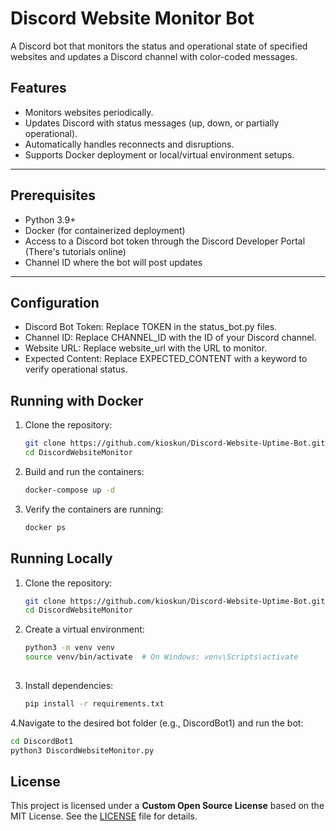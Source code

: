 # Discord Website Monitor Bot

A Discord bot that monitors the status and operational state of specified websites and updates a Discord channel with color-coded messages.

## Features
- Monitors websites periodically.
- Updates Discord with status messages (up, down, or partially operational).
- Automatically handles reconnects and disruptions.
- Supports Docker deployment or local/virtual environment setups.

---

## Prerequisites

- Python 3.9+
- Docker (for containerized deployment)
- Access to a Discord bot token through the Discord Developer Portal (There's tutorials online)
- Channel ID where the bot will post updates

---

## Configuration
   - Discord Bot Token: Replace TOKEN in the status_bot.py files.
   - Channel ID: Replace CHANNEL_ID with the ID of your Discord channel.
   - Website URL: Replace website_url with the URL to monitor.
   - Expected Content: Replace EXPECTED_CONTENT with a keyword to verify operational status.

## Running with Docker

1. Clone the repository:
   ```bash
   git clone https://github.com/kioskun/Discord-Website-Uptime-Bot.git
   cd DiscordWebsiteMonitor
2. Build and run the containers:
   ```bash
   docker-compose up -d
4. Verify the containers are running:
   ```bash
   docker ps

## Running Locally

1. Clone the repository:
   ```bash
   git clone https://github.com/kioskun/Discord-Website-Uptime-Bot.git
   cd DiscordWebsiteMonitor
   
2. Create a virtual environment:
   ```bash
   python3 -m venv venv
   source venv/bin/activate  # On Windows: venv\Scripts\activate
  
3. Install dependencies:
   ```bash
   pip install -r requirements.txt

4.Navigate to the desired bot folder (e.g., DiscordBot1) and run the bot:
   ```bash
   cd DiscordBot1
   python3 DiscordWebsiteMonitor.py
   ```

## License
This project is licensed under a **Custom Open Source License** based on the MIT License. See the [LICENSE](./LICENSE) file for details.
